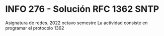 # INFO 276 - Solución RFC 1362 SNTP
Asignatura de redes. 2022 octavo semestre
La actividad consiste en programar el protocolo 1362
